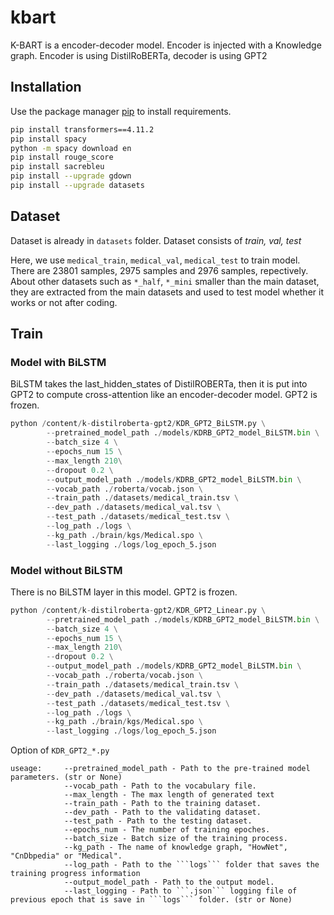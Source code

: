 # kbart

K-BART is a encoder-decoder model. Encoder is injected with a Knowledge graph. Encoder is using DistilRoBERTa, decoder is using GPT2
## Installation

Use the package manager [pip](https://pip.pypa.io/en/stable/) to install requirements.

```bash
pip install transformers==4.11.2
pip install spacy
python -m spacy download en
pip install rouge_score
pip install sacrebleu
pip install --upgrade gdown
pip install --upgrade datasets
```
## Dataset 
Dataset is already in ```datasets``` folder. Dataset consists of *train, val, test*

Here, we use ```medical_train```, ```medical_val```, ```medical_test``` to train model. There are 23801 samples, 2975 samples and 2976 samples, repectively. 
About other datasets such as ```*_half```, ```*_mini``` smaller than the main dataset, they are extracted from the main datasets and used to test model whether it works or not after coding. 

## Train

### Model with BiLSTM 
BiLSTM takes the last_hidden_states of DistilROBERTa, then it is put into GPT2 to compute cross-attention like an encoder-decoder model. GPT2 is frozen.
```python
python /content/k-distilroberta-gpt2/KDR_GPT2_BiLSTM.py \
        --pretrained_model_path ./models/KDRB_GPT2_model_BiLSTM.bin \
        --batch_size 4 \
        --epochs_num 15 \
        --max_length 210\
        --dropout 0.2 \
        --output_model_path ./models/KDRB_GPT2_model_BiLSTM.bin \
        --vocab_path ./roberta/vocab.json \
        --train_path ./datasets/medical_train.tsv \
        --dev_path ./datasets/medical_val.tsv \
        --test_path ./datasets/medical_test.tsv \
        --log_path ./logs \
        --kg_path ./brain/kgs/Medical.spo \
        --last_logging ./logs/log_epoch_5.json
```

### Model without BiLSTM 
There is no BiLSTM layer in this model. GPT2 is frozen.
```python
python /content/k-distilroberta-gpt2/KDR_GPT2_Linear.py \
        --pretrained_model_path ./models/KDRB_GPT2_model_BiLSTM.bin \
        --batch_size 4 \
        --epochs_num 15 \
        --max_length 210\
        --dropout 0.2 \
        --output_model_path ./models/KDRB_GPT2_model_BiLSTM.bin \
        --vocab_path ./roberta/vocab.json \
        --train_path ./datasets/medical_train.tsv \
        --dev_path ./datasets/medical_val.tsv \
        --test_path ./datasets/medical_test.tsv \
        --log_path ./logs \
        --kg_path ./brain/kgs/Medical.spo \
        --last_logging ./logs/log_epoch_5.json
```

Option of ```KDR_GPT2_*.py```
```
useage:     --pretrained_model_path - Path to the pre-trained model parameters. (str or None)
            --vocab_path - Path to the vocabulary file.
            --max_length - The max length of generated text
            --train_path - Path to the training dataset.
            --dev_path - Path to the validating dataset.
            --test_path - Path to the testing dataset.
            --epochs_num - The number of training epoches.
            --batch_size - Batch size of the training process.
            --kg_path - The name of knowledge graph, "HowNet", "CnDbpedia" or "Medical".
            --log_path - Path to the ```logs``` folder that saves the training progress information
            --output_model_path - Path to the output model.
            --last_logging - Path to ```.json``` logging file of previous epoch that is save in ```logs``` folder. (str or None)
```
